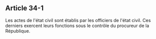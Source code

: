 Article 34-1
----
Les actes de l'état civil sont établis par les officiers de l'état civil. Ces
derniers exercent leurs fonctions sous le contrôle du procureur de la
République.
